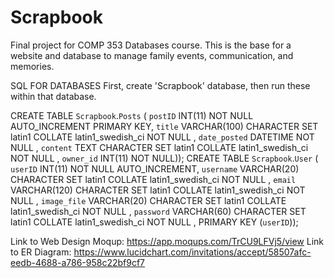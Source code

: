 # Scrapbook
Final project for COMP 353 Databases course. This is the base for a website and database to manage family events, communication, and memories.




SQL FOR DATABASES
First, create 'Scrapbook' database, then run these within that database.

CREATE TABLE `Scrapbook`.`Posts` ( `postID` INT(11) NOT NULL AUTO_INCREMENT PRIMARY KEY, 
                                  `title` VARCHAR(100) CHARACTER SET latin1 COLLATE latin1_swedish_ci NOT NULL , 
                                  `date_posted` DATETIME NOT NULL , 
                                  `content` TEXT CHARACTER SET latin1 COLLATE latin1_swedish_ci NOT NULL , 
                                  `owner_id` INT(11) NOT NULL));
CREATE TABLE `Scrapbook`.`User` ( `userID` INT(11) NOT NULL AUTO_INCREMENT,
                                 `username` VARCHAR(20) CHARACTER SET latin1 COLLATE latin1_swedish_ci NOT NULL ,
                                 `email` VARCHAR(120) CHARACTER SET latin1 COLLATE latin1_swedish_ci NOT NULL , 
                                 `image_file` VARCHAR(20) CHARACTER SET latin1 COLLATE latin1_swedish_ci NOT NULL ,
                                 `password` VARCHAR(60) CHARACTER SET latin1 COLLATE latin1_swedish_ci NOT NULL ,
                                 PRIMARY KEY (`userID`));
                                  


Link to Web Design Moqup: https://app.moqups.com/TrCU9LFVj5/view
Link to ER Diagram: https://www.lucidchart.com/invitations/accept/58507afc-eedb-4688-a786-958c22bf9cf7

